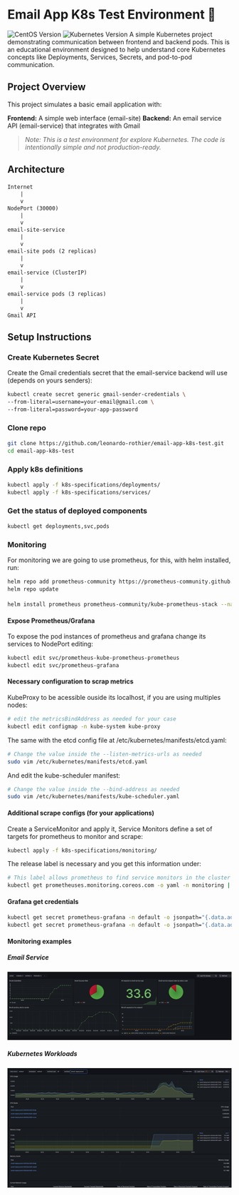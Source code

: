 # Email App K8s Test Environment 📧
![CentOS Version](https://img.shields.io/badge/CentOS-9-blue)
![Kubernetes Version](https://img.shields.io/badge/Kubernetes-1.33-blue)
A simple Kubernetes project demonstrating communication between frontend and backend pods. This is an educational environment designed to help understand core Kubernetes concepts like Deployments, Services, Secrets, and pod-to-pod communication.

## Project Overview
This project simulates a basic email application with:

**Frontend:** A simple web interface (email-site)
**Backend:** An email service API (email-service) that integrates with Gmail  

> *Note: This is a test environment for explore Kubernetes. The code is intentionally simple and not production-ready.*

## Architecture
```
Internet
    |
    v
NodePort (30000)
    |
    v
email-site-service
    |
    v
email-site pods (2 replicas)
    |
    v
email-service (ClusterIP)
    |
    v
email-service pods (3 replicas)
    |
    v
Gmail API
```

## Setup Instructions
### Create Kubernetes Secret
Create the Gmail credentials secret that the email-service backend will use (depends on yours senders):
```bash
kubectl create secret generic gmail-sender-credentials \
--from-literal=username=your-email@gmail.com \
--from-literal=password=your-app-password
```

### Clone repo
```bash
git clone https://github.com/leonardo-rothier/email-app-k8s-test.git
cd email-app-k8s-test
```

### Apply k8s definitions
```bash
kubectl apply -f k8s-specifications/deployments/
kubectl apply -f k8s-specifications/services/
```

### Get the status of deployed components

```bash
kubectl get deployments,svc,pods
```

### Monitoring

For monitoring we are going to use prometheus, for this, with helm installed, run:
```bash
helm repo add prometheus-community https://prometheus-community.github.io/helm-charts
helm repo update

helm install prometheus prometheus-community/kube-prometheus-stack --namespace monitoring --create-namespace
```

#### Expose Prometheus/Grafana
To expose the pod instances of prometheus and grafana change its services to NodePort editing:
```bash
kubectl edit svc/prometheus-kube-prometheus-prometheus
kubectl edit svc/prometheus-grafana
```
#### Necessary configuration to scrap metrics
KubeProxy to be acessible ouside its localhost, if you are using multiples nodes:
```bash
# edit the metricsBindAddress as needed for your case
kubectl edit configmap -n kube-system kube-proxy
```
The same with the etcd config file at /etc/kubernetes/manifests/etcd.yaml:

```bash
# Change the value inside the --listen-metrics-urls as needed
sudo vim /etc/kubernetes/manifests/etcd.yaml
```

And edit the kube-scheduler manifest:
```bash
# Change the value inside the --bind-address as needed
sudo vim /etc/kubernetes/manifests/kube-scheduler.yaml
```

#### Additional scrape configs (for your applications)
Create a ServiceMonitor and apply it, Service Monitors define a set of targets for prometheus to monitor and scrape:
```bash
kubectl apply -f k8s-specifications/monitoring/
```
The release label is necessary and you get this information under:
```bash
# This label allows prometheus to find service monitors in the cluster
kubectl get prometheuses.monitoring.coreos.com -o yaml -n monitoring | grep -A3 serviceMonitorSelector:
```

#### Grafana get credentials
```bash
kubectl get secret prometheus-grafana -n default -o jsonpath="{.data.admin-user}" | base64e --decode; echo
kubectl get secret prometheus-grafana -n default -o jsonpath="{.data.admin-password}" | base64 --decode; echo
```

#### Monitoring examples
##### Email Service
![Demo Screenshot](assets/EmailServiceMonitoring.png)
##### Kubernetes Workloads
![Demo Screenshot](assets/KubernetesWorkloadsMonitoring.png)
